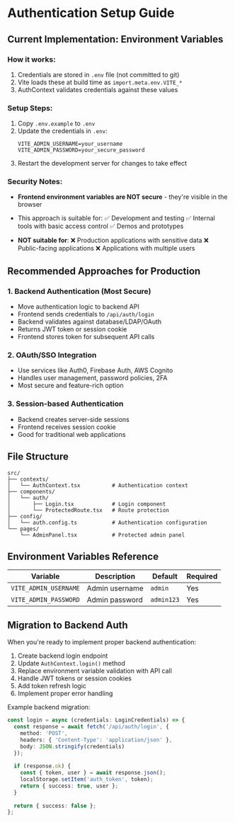# Authentication Setup Guide

## Current Implementation: Environment Variables

### How it works:
1. Credentials are stored in `.env` file (not committed to git)
2. Vite loads these at build time as `import.meta.env.VITE_*`
3. AuthContext validates credentials against these values

### Setup Steps:
1. Copy `.env.example` to `.env`
2. Update the credentials in `.env`:
   ```
   VITE_ADMIN_USERNAME=your_username
   VITE_ADMIN_PASSWORD=your_secure_password
   ```
3. Restart the development server for changes to take effect

### Security Notes:
- **Frontend environment variables are NOT secure** - they're visible in the browser
- This approach is suitable for:
  ✅ Development and testing
  ✅ Internal tools with basic access control
  ✅ Demos and prototypes
  
- **NOT suitable for**:
  ❌ Production applications with sensitive data
  ❌ Public-facing applications
  ❌ Applications with multiple users

## Recommended Approaches for Production

### 1. Backend Authentication (Most Secure)
- Move authentication logic to backend API
- Frontend sends credentials to `/api/auth/login`
- Backend validates against database/LDAP/OAuth
- Returns JWT token or session cookie
- Frontend stores token for subsequent API calls

### 2. OAuth/SSO Integration
- Use services like Auth0, Firebase Auth, AWS Cognito
- Handles user management, password policies, 2FA
- Most secure and feature-rich option

### 3. Session-based Authentication
- Backend creates server-side sessions
- Frontend receives session cookie
- Good for traditional web applications

## File Structure
```
src/
├── contexts/
│   └── AuthContext.tsx          # Authentication context
├── components/
│   └── auth/
│       ├── Login.tsx            # Login component
│       └── ProtectedRoute.tsx   # Route protection
├── config/
│   └── auth.config.ts           # Authentication configuration
└── pages/
    └── AdminPanel.tsx           # Protected admin panel
```

## Environment Variables Reference

| Variable | Description | Default | Required |
|----------|-------------|---------|----------|
| `VITE_ADMIN_USERNAME` | Admin username | `admin` | Yes |
| `VITE_ADMIN_PASSWORD` | Admin password | `admin123` | Yes |

## Migration to Backend Auth

When you're ready to implement proper backend authentication:

1. Create backend login endpoint
2. Update `AuthContext.login()` method
3. Replace environment variable validation with API call
4. Handle JWT tokens or session cookies
5. Add token refresh logic
6. Implement proper error handling

Example backend migration:
```typescript
const login = async (credentials: LoginCredentials) => {
  const response = await fetch('/api/auth/login', {
    method: 'POST',
    headers: { 'Content-Type': 'application/json' },
    body: JSON.stringify(credentials)
  });
  
  if (response.ok) {
    const { token, user } = await response.json();
    localStorage.setItem('auth_token', token);
    return { success: true, user };
  }
  
  return { success: false };
};
```
